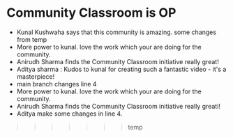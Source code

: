 # Community Classroom is OP

- Kunal Kushwaha says that this community is amazing.
some changes from temp
- More power to kunal. love the work which your are doing for the community.
- Anirudh Sharma finds the Community Classroom initiative really great!
- Aditya sharma : Kudos to kunal for creating such a fantastic video - it's a masterpiece!
- main branch changes line 4
- More power to kunal. love the work which your are doing for the community.
- Anirudh Sharma finds the Community Classroom initiative really greati!
- Aditya make some changes in line 4.
>>>>>>> temp
